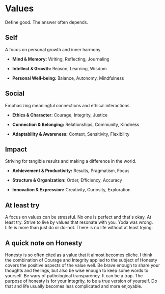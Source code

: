 # Values

Define good. The answer often depends.

## Self

A focus on personal growth and inner harmony.

- **Mind & Memory:** Writing, Reflecting, Journaling

- **Intellect & Growth:** Reason, Learning, Wisdom

- **Personal Well-being:** Balance, Autonomy, Mindfulness

## Social

Emphasizing meaningful connections and ethical interactions.

- **Ethics & Character:** Courage, Integrity, Justice

- **Connection & Belonging:** Relationships, Community, Kindness

- **Adaptability & Awareness:** Context, Sensitivity, Flexibility

## Impact

Striving for tangible results and making a difference in the world.

- **Achievement & Productivity:** Results, Pragmatism, Focus

- **Structure & Organization:** Order, Efficiency, Accuracy

- **Innovation & Expression:** Creativity, Curiosity, Exploration

## At least try

A focus on values can be stressful. No one is perfect and that's okay. At least try. Strive to live by values that resonate with you. Yoda was wrong. Life is more than just do or do-not. There is no life without at least trying.

## A quick note on Honesty

Honesty is so often cited as a value that it almost becomes cliche. I think the combination of Courage and Integrity applied to the subject of Honesty covers the positive aspects of the value well. Be brave enough to share your thoughts and feelings, but also be wise enough to keep some words to yourself. Be wary of pathological transparency. It can be a trap. The purpose of honesty is for your Integrity, to be a true version of yourself. Do that and life usually becomes less complicated and more enjoyable.
